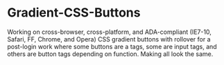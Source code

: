 Gradient-CSS-Buttons
====================

Working on cross-browser, cross-platform, and ADA-compliant (IE7-10, Safari, FF, Chrome, and Opera) CSS gradient buttons with rollover for a post-login work where some buttons are a tags, some are input tags, and others are button tags depending on function. Making all look the same.